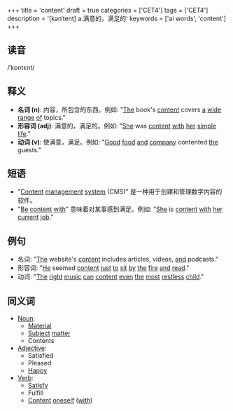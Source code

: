 +++
title = 'content'
draft = true
categories = ['CET4']
tags = ['CET4']
description = '[kənˈtent] a.满意的，满足的'
keywords = ['ai words', 'content']
+++

## 读音
/ˈkɒntɛnt/

## 释义
- **名词 (n)**: 内容，所包含的东西。例如: "[The](/post/the/) book's [content](/post/content/) covers [a](/post/a/) [wide](/post/wide/) [range](/post/range/) [of](/post/of/) topics."
- **形容词 (adj)**: 满意的，满足的。例如: "[She](/post/she/) was [content](/post/content/) [with](/post/with/) [her](/post/her/) [simple](/post/simple/) [life](/post/life/)."
- **动词 (v)**: 使满意，满足。例如: "[Good](/post/good/) [food](/post/food/) [and](/post/and/) [company](/post/company/) contented [the](/post/the/) guests."

## 短语
- "[Content](/post/content/) [management](/post/management/) [system](/post/system/) (CMS)" 是一种用于创建和管理数字内容的软件。
- "[Be](/post/be/) [content](/post/content/) [with](/post/with/)" 意味着对某事感到满足。例如: "[She](/post/she/) is [content](/post/content/) [with](/post/with/) [her](/post/her/) [current](/post/current/) [job](/post/job/)."

## 例句
- 名词: "[The](/post/the/) website's [content](/post/content/) includes articles, videos, [and](/post/and/) podcasts."
- 形容词: "[He](/post/he/) seemed [content](/post/content/) [just](/post/just/) [to](/post/to/) [sit](/post/sit/) [by](/post/by/) [the](/post/the/) [fire](/post/fire/) [and](/post/and/) [read](/post/read/)."
- 动词: "[The](/post/the/) [right](/post/right/) [music](/post/music/) [can](/post/can/) [content](/post/content/) [even](/post/even/) [the](/post/the/) [most](/post/most/) [restless](/post/restless/) [child](/post/child/)."

## 同义词
- [Noun](/post/noun/):
  - [Material](/post/material/)
  - [Subject](/post/subject/) [matter](/post/matter/)
  - Contents
- [Adjective](/post/adjective/):
  - Satisfied
  - Pleased
  - [Happy](/post/happy/)
- [Verb](/post/verb/):
  - [Satisfy](/post/satisfy/)
  - Fulfill
  - [Content](/post/content/) [oneself](/post/oneself/) ([with](/post/with/))
